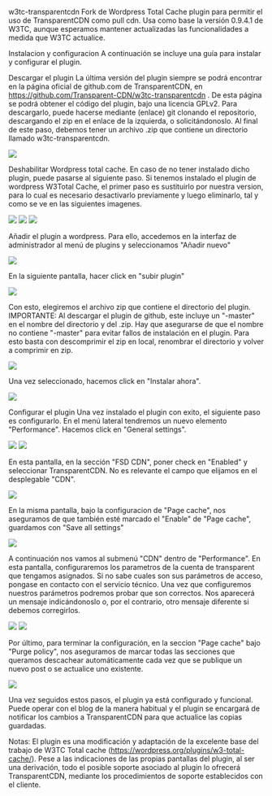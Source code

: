 w3tc-transparentcdn
Fork de Wordpress Total Cache plugin para permitir el uso de TransparentCDN como pull cdn. Usa como base la versión 0.9.4.1 de W3TC, aunque esperamos mantener actualizadas las funcionalidades a medida que W3TC actualice.

Instalacion y configuracion
A continuación se incluye una guía para instalar y configurar el plugin.

Descargar el plugin
La última versión del plugin siempre se podrá encontrar en la página oficial de github.com de TransparentCDN, en https://github.com/Transparent-CDN/w3tc-transparentcdn . De esta página se podrá obtener el código del plugin, bajo una licencia GPLv2. Para descargarlo, puede hacerse mediante (enlace) git clonando el repositorio, descargando el zip en el enlace de la izquierda, o solicitándonoslo. Al final de este paso, debemos tener un archivo .zip que contiene un directorio llamado w3tc-transparentcdn.

![](doc/images/001.png)

Deshabilitar Wordpress total cache. En caso de no tener instalado dicho plugin, puede pasarse al siguiente paso. Si tenemos instalado el plugin de wordpress W3Total Cache, el primer paso es sustituirlo por nuestra version, para lo cual es necesario desactivarlo previamente y luego eliminarlo, tal y como se ve en las siguientes imagenes.

![](doc/images/0.png)
![](doc/images/1.png)
![](doc/images/2.png)

Añadir el plugin a wordpress.
Para ello, accedemos en la interfaz de administrador al menú de plugins y seleccionamos "Añadir nuevo"

![](doc/images/3.png)


En la siguiente pantalla, hacer click en "subir plugin"

![](doc/images/4.png)

Con esto, elegiremos el archivo zip que contiene el directorio del plugin. IMPORTANTE: Al descargar el plugin de github, este incluye un "-master" en el nombre del directorio y del .zip. Hay que asegurarse de que el nombre no contiene "-master" para evitar fallos de instalación en el plugin. Para esto basta con descomprimir el zip en local, renombrar el directorio y volver a comprimir en zip.

![](doc/images/5.png)

Una vez seleccionado, hacemos click en "Instalar ahora".

![](doc/images/6.png)

Configurar el plugin
Una vez instalado el plugin con exito, el siguiente paso es configurarlo. En el menú lateral tendremos un nuevo elemento "Performance". Hacemos click en "General settings".

![](doc/images/7.png)
![](doc/images/8.png)

En esta pantalla, en la sección "FSD CDN", poner check en "Enabled" y seleccionar TransparentCDN. No es relevante el campo que elijamos en el desplegable "CDN".

![](doc/images/9.png)

En la misma pantalla, bajo la configuracion de "Page cache", nos aseguramos de que también esté marcado el "Enable" de "Page cache", guardamos con "Save all settings"

![](doc/images/10.png)


A continuación nos vamos al submenú "CDN" dentro de "Performance". En esta pantalla, configuraremos los parametros de la cuenta de transparent que tengamos asignados. Si no sabe cuales son sus parámetros de acceso, pongase en contacto con el servicio técnico. Una vez que configuremos nuestros parámetros podremos probar que son correctos. Nos aparecerá un mensaje indicándonoslo o, por el contrario, otro mensaje diferente si debemos corregirlos.

![](doc/images/11.png)
![](doc/images/12.png)

Por último, para terminar la configuración, en la seccion "Page cache" bajo "Purge policy", nos aseguramos de marcar todas las secciones que queramos descachear automáticamente cada vez que se publique un nuevo post o se actualice uno existente. 

![](doc/images/13.png)

Una vez seguidos estos pasos, el plugin ya está configurado y funcional. Puede operar con el blog de la manera habitual y el plugin se encargará de notificar los cambios a TransparentCDN para que actualice las copias guardadas.

Notas:
El plugin es una modificación y adaptación de la excelente base del trabajo de W3TC Total cache (https://wordpress.org/plugins/w3-total-cache/).
Pese a las indicaciones de las propias pantallas del plugin, al ser una derivación, todo el posible soporte asociado al plugin lo ofrecerá TransparentCDN, mediante los procedimientos de soporte establecidos con el cliente.


